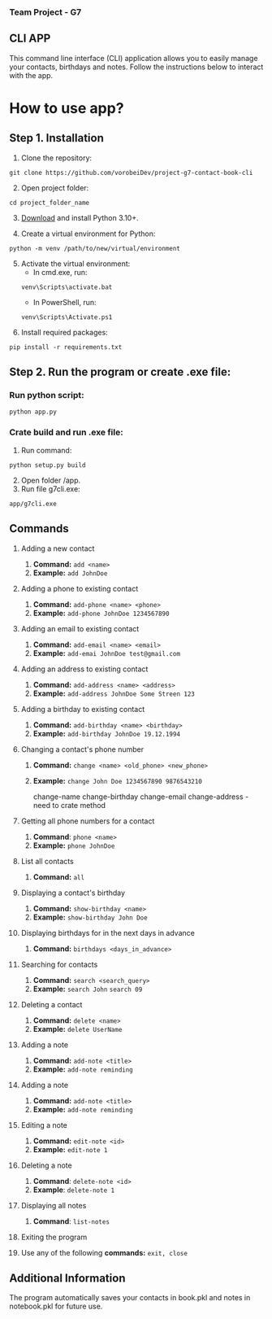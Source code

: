 ### Team Project - G7
## CLI APP

This command line interface (CLI) application allows you to easily manage your contacts, birthdays and notes. Follow the instructions below to interact with the app.

# How to use app?

## Step 1. Installation
1. Clone the repository:
```shell
git clone https://github.com/vorobeiDev/project-g7-contact-book-cli
```
2. Open project folder:
```
cd project_folder_name
```
3. [Download](https://www.python.org/downloads/) and install Python 3.10+.

4. Create a virtual environment for Python:
```shell
python -m venv /path/to/new/virtual/environment
```

5. Activate the virtual environment:
   - In cmd.exe, run:
    ```shell
    venv\Scripts\activate.bat
    ```
   - In PowerShell, run:
   ```shell
   venv\Scripts\Activate.ps1
   ```
6. Install required packages:
```shell
pip install -r requirements.txt
```

## Step 2. Run the program or create .exe file:

### Run python script:
   ```shell
   python app.py
   ```

### Crate build and run .exe file:
1. Run command:
```shell
python setup.py build
```
2. Open folder /app.
3. Run file g7cli.exe:
```shell
app/g7cli.exe
```

## Commands
1. Adding a new contact
   1. **Command:** `add <name>`
   2. **Example:** `add JohnDoe`
2. Adding a phone to existing contact
   1. **Command:** `add-phone <name> <phone>`
   2. **Example:** `add-phone JohnDoe 1234567890`
3. Adding an email to existing contact
   1. **Command:** `add-email <name> <email>`
   2. **Example:** `add-emai JohnDoe test@gmail.com`
4. Adding an address to existing contact
   1. **Command:** `add-address <name> <address>`
   2. **Example:** `add-address JohnDoe Some Streen 123`
5. Adding a birthday to existing contact
   1. **Command:** `add-birthday <name> <birthday>`
   2. **Example:** `add-birthday JohnDoe 19.12.1994`
6. Changing a contact's phone number
   1. **Command:** `change <name> <old_phone> <new_phone>`
   2. **Example:** `change John Doe 1234567890 9876543210`
   

      change-name
      change-birthday
      change-email
      change-address - need to crate method
 
7. Getting all phone numbers for a contact
   1. **Command**: `phone <name>`
   2. **Example:** `phone JohnDoe`
8. List all contacts
   1. **Command:** `all`
10. Displaying a contact's birthday
    1. **Command:** `show-birthday <name>`
    2. **Example:** `show-birthday John Doe`
11. Displaying birthdays for in the next days in advance
    1. **Command:** `birthdays <days_in_advance>`
12. Searching for contacts
    1. **Command:** `search <search_query>`
    2. **Example:** `search John` `search 09`
13. Deleting a contact
    1. **Command:** `delete <name>`
    2. **Example:** `delete UserName`
14. Adding a note
    1. **Command:** `add-note <title>`
    2. **Example:** `add-note reminding`
15. Adding a note
    1. **Command:** `add-note <title>`
    2. **Example:** `add-note reminding`
16. Editing a note
    1. **Command:** `edit-note <id>`
    2. **Example:** `edit-note 1`
17. Deleting a note
    1. **Command**: `delete-note <id>`
    2. **Example**: `delete-note 1`
18. Displaying all notes
    1. **Command**: `list-notes`
19. Exiting the program
20. Use any of the following **commands:** `exit, close`

## Additional Information
The program automatically saves your contacts in book.pkl and notes in notebook.pkl for future use.